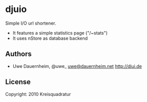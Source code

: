 # djuio

Simple I/O url shortener.

- It features a simple statistics page ("/~stats")
- It uses nStore as database backend

## Authors

- Uwe Dauernheim, @uwe_ uwe@dauernheim.net http://djui.de

## License

Copyright: 2010 Kreisquadratur
